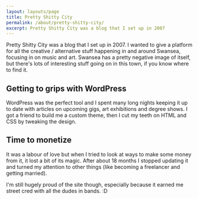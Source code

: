 ```yaml
---
layout: layouts/page
title: Pretty Shitty City
permalink: /about/pretty-shitty-city/
excerpt: Pretty Shitty City was a blog that I set up in 2007
---
```


Pretty Shitty City was a blog that I set up in 2007. I wanted to give a platform for all the creative / alternative stuff happening in and around Swansea, focusing in on music and art. Swansea has a pretty negative image of itself, but there's lots of interesting stuff going on in this town, if you know where to find it.

## Getting to grips with WordPress

WordPress was the perfect tool and I spent many long nights keeping it up to date with articles on upcoming gigs, art exhibitions and degree shows. I got a friend to build me a custom theme, then I cut my teeth on HTML and CSS by tweaking the design.

## Time to monetize

It was a labour of love but when I tried to look at ways to make some money from it, it lost a bit of its magic. After about 18 months I stopped updating it and turned my attention to other things (like becoming a freelancer and getting married).

I'm still hugely proud of the site though, especially because it earned me street cred with all the dudes in bands. :D